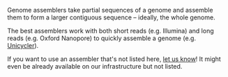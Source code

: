 Genome assemblers take partial sequences of a genome and assemble them to form a larger contiguous sequence – ideally, the whole genome.

The best assemblers work with both short reads (e.g. Illumina) and long reads (e.g. Oxford Nanopore) to quickly assemble a genome (e.g. [Unicycler](assemblers/unicycler.md)).

If you want to use an assembler that's not listed here, [let us know](https://airtable.com/shrNBkD0bG2wB15jQ)! It might even be already available on our infrastructure but not listed.